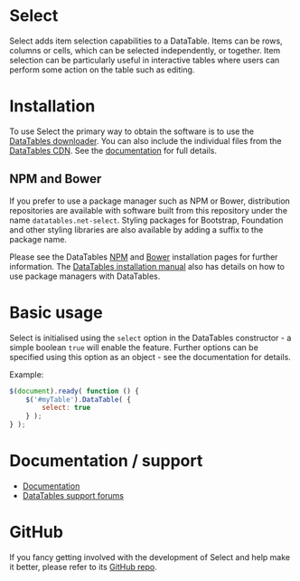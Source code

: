 # Select

Select adds item selection capabilities to a DataTable. Items can be rows, columns or cells, which can be selected
independently, or together. Item selection can be particularly useful in interactive tables where users can perform some
action on the table such as editing.

# Installation

To use Select the primary way to obtain the software is to use the [DataTables downloader](//datatables.net/download).
You can also include the individual files from the [DataTables CDN](//cdn.datatables.net). See
the [documentation](http://datatables.net/extensions/select/) for full details.

## NPM and Bower

If you prefer to use a package manager such as NPM or Bower, distribution repositories are available with software built
from this repository under the name `datatables.net-select`. Styling packages for Bootstrap, Foundation and other
styling libraries are also available by adding a suffix to the package name.

Please see the DataTables [NPM](//datatables.net/download/npm) and [Bower](//datatables.net/download/bower) installation
pages for further information. The [DataTables installation manual](//datatables.net/manual/installation) also has
details on how to use package managers with DataTables.

# Basic usage

Select is initialised using the `select` option in the DataTables constructor - a simple boolean `true` will enable the
feature. Further options can be specified using this option as an object - see the documentation for details.

Example:

```js
$(document).ready( function () {
    $('#myTable').DataTable( {
    	select: true
    } );
} );
```

# Documentation / support

* [Documentation](https://datatables.net/extensions/select/)
* [DataTables support forums](http://datatables.net/forums)

# GitHub

If you fancy getting involved with the development of Select and help make it better, please refer to
its [GitHub repo](https://github.com/DataTables/Select).

